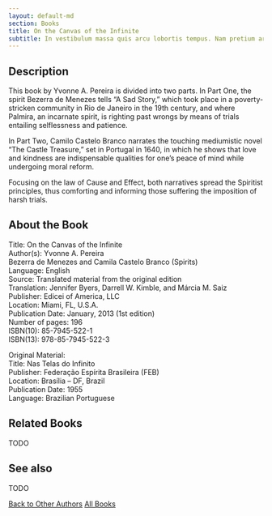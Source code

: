 ```yaml
---
layout: default-md
section: Books
title: On the Canvas of the Infinite
subtitle: In vestibulum massa quis arcu lobortis tempus. Nam pretium arcu in odio vulputate luctus.
---
```


## Description
This book by Yvonne A. Pereira is divided into two parts.
In Part One, the spirit Bezerra de Menezes tells “A Sad Story,” which took place in a poverty-stricken community in Rio de Janeiro in the 19th century, and where Palmira, an incarnate spirit, is righting past wrongs by means of trials entailing selflessness and patience.

In Part Two, Camilo Castelo Branco narrates the touching mediumistic novel “The Castle Treasure,” set in Portugal in 1640, in which he shows that love and kindness are indispensable qualities for one’s peace of mind while undergoing moral reform.

Focusing on the law of Cause and Effect, both narratives spread the Spiritist principles, thus comforting and informing those suffering the imposition of harsh trials.
 


## About the Book
Title: 	On the Canvas of the Infinite  
Author(s): 	Yvonne A. Pereira  
Bezerra de Menezes and Camila Castelo Branco (Spirits)  
Language: 	English  
Source: 	Translated material from the original edition  
Translation: 	Jennifer Byers, Darrell W. Kimble, and Márcia M. Saiz  
Publisher: 	Edicei of America, LLC  
Location: 	Miami, FL, U.S.A.  
Publication Date: 	January, 2013 (1st edition)  
Number of pages: 	196  
ISBN(10): 	85-7945-522-1  
ISBN(13): 	978-85-7945-522-3  
  
Original Material: 	  
Title: 	Nas Telas do Infinito  
Publisher: 	Federação Espírita Brasileira (FEB)  
Location: 	Brasília – DF, Brazil  
Publication Date: 	1955  
Language: 	Brazilian Portuguese  



## Related Books
TODO


## See also
TODO


<a href="/books/other-authors" class="button">Back to Other Authors</a>
<a href="/books" class="button">All Books</a>

